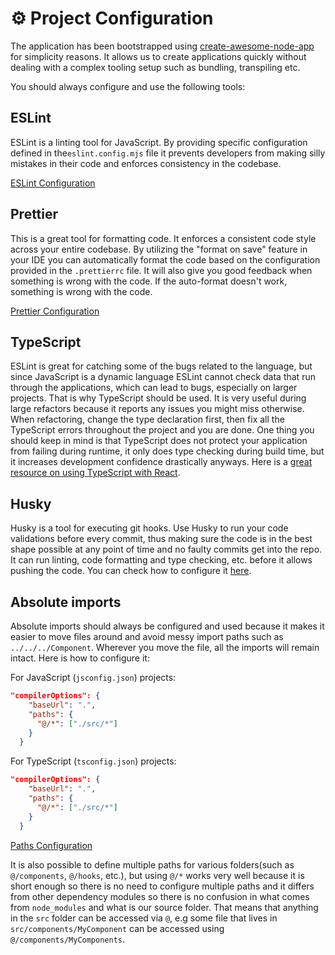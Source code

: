 # ⚙️ Project Configuration

The application has been bootstrapped using [create-awesome-node-app](https://www.npmjs.com/package/create-awesome-node-app) for simplicity reasons. It allows us to create applications quickly without dealing with a complex tooling setup such as bundling, transpiling etc.

You should always configure and use the following tools:

## ESLint

ESLint is a linting tool for JavaScript. By providing specific configuration defined in the`eslint.config.mjs` file it prevents developers from making silly mistakes in their code and enforces consistency in the codebase.

[ESLint Configuration](../eslint.config.mjs)

## Prettier

This is a great tool for formatting code. It enforces a consistent code style across your entire codebase. By utilizing the "format on save" feature in your IDE you can automatically format the code based on the configuration provided in the `.prettierrc` file. It will also give you good feedback when something is wrong with the code. If the auto-format doesn't work, something is wrong with the code.

[Prettier Configuration](../.prettierrc.js)

## TypeScript

ESLint is great for catching some of the bugs related to the language, but since JavaScript is a dynamic language ESLint cannot check data that run through the applications, which can lead to bugs, especially on larger projects. That is why TypeScript should be used. It is very useful during large refactors because it reports any issues you might miss otherwise. When refactoring, change the type declaration first, then fix all the TypeScript errors throughout the project and you are done. One thing you should keep in mind is that TypeScript does not protect your application from failing during runtime, it only does type checking during build time, but it increases development confidence drastically anyways. Here is a [great resource on using TypeScript with React](https://react-typescript-cheatsheet.netlify.app/).

## Husky

Husky is a tool for executing git hooks. Use Husky to run your code validations before every commit, thus making sure the code is in the best shape possible at any point of time and no faulty commits get into the repo. It can run linting, code formatting and type checking, etc. before it allows pushing the code. You can check how to configure it [here](https://typicode.github.io/husky/#/?id=usage).

## Absolute imports

Absolute imports should always be configured and used because it makes it easier to move files around and avoid messy import paths such as `../../../Component`. Wherever you move the file, all the imports will remain intact. Here is how to configure it:

For JavaScript (`jsconfig.json`) projects:

```json
"compilerOptions": {
    "baseUrl": ".",
    "paths": {
      "@/*": ["./src/*"]
    }
  }
```

For TypeScript (`tsconfig.json`) projects:

```json
"compilerOptions": {
    "baseUrl": ".",
    "paths": {
      "@/*": ["./src/*"]
    }
  }
```

[Paths Configuration](../tsconfig.json)

It is also possible to define multiple paths for various folders(such as `@/components`, `@/hooks`, etc.), but using `@/*` works very well because it is short enough so there is no need to configure multiple paths and it differs from other dependency modules so there is no confusion in what comes from `node_modules` and what is our source folder. That means that anything in the `src` folder can be accessed via `@`, e.g some file that lives in `src/components/MyComponent` can be accessed using `@/components/MyComponents`.
